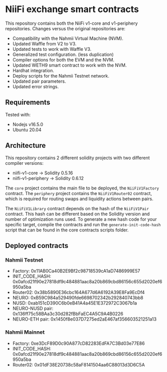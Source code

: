 # NiiFi exchange smart contracts

This repository contains both the NiiFi v1-core and v1-periphery repositories. Changes versus the original repositories are:
- Compatibility with the Nahmii Virtual Machine (NVM).
- Updated Waffle from V2 to V3.
- Updated tests to work with Waffle V3.
- Generalized test configuration. (less duplication)
- Compiler options for both the EVM and the NVM.
- Updated WETH9 smart contract to work with the NVM.
- Hardhat integration.
- Deploy scripts for the Nahmii Testnet network.
- Updated pair parameters. 
- Updated error strings.

## Requirements

Tested with:
- Nodejs v16.5.0
- Ubuntu 20.04

## Architecture

This repository contains 2 different solidity projects with two different compiler versions:
- niifi-v1-core -> Solidity 0.5.16
- niifi-v1-periphery -> Solidity 0.6.12

The `core` project contains the main file to be deployed, the `NiiFiV1Factory` contract. The `periphery` project contains the `NiiFiV1Router02` contract, which is required for routing swaps and liquidity actions between pairs. 

The `NiiFiV1Library` contract depends on the hash of the `NiiFiV1Pair` contract. This hash can be different based on the Solidity version and number of optimization runs used. To generate a new hash code for your specific target, compile the contracts and run the `generate-init-code-hash` script that can be found in the core contracts scripts folder.

## Deployed contracts

### Nahmii Testnet

- Factory: 0x11AB0Ca40B2E9Bf2c98718539cA1aD7486999E57
- INIT_CODE_HASH: 0x0afcd21f90e27818df9c484881aac8a20b869cbd86156c655d2020ef6950a5ba
- Router02: 0x38b5890E36cbc164A677d6A6192A39E8Fa9EcDf4
- NEURO: 0xB59C984a529490fde6698702342b292840743bb8
- NUSD: 0xab151cD390C6b0eB41A4a45E1E372972C3067b1a
- NEURO-NUSD pair: 0x136ff75c58BAa3c30d282fBbFaEC4A5C9A4B0226
- NEURO-ETH pair: 0x1450f8e037D7275ed2aE467af356603521251a13 


### Nahmii Mainnet

- Factory: 0xe3DcF89D0c90A877cD82283EdFA7C3Bd03e77E86
- INIT_CODE_HASH: 0x0afcd21f90e27818df9c484881aac8a20b869cbd86156c655d2020ef6950a5ba
- Router02: 0x01dF38E20738c58aF8141504aa6C88013d3D6C5A